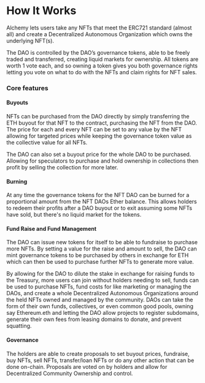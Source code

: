 # How It Works

Alchemy lets users take any NFTs that meet the ERC721 standard \(almost all\) and create a Decentralized Autonomous Organization which owns the underlying NFT\(s\). 

The DAO is controlled by the DAO’s governance tokens, able to be freely traded and transferred, creating liquid markets for ownership. All tokens are worth 1 vote each, and so owning a token gives you both governance rights letting you vote on what to do with the NFTs and claim rights for NFT sales.

### Core features

#### Buyouts

NFTs can be purchased from the DAO directly by simply transferring the ETH buyout for that NFT to the contract, purchasing the NFT from the DAO. The price for each and every NFT can be set to any value by the NFT allowing for targeted prices while keeping the governance token value as the collective value for all NFTs.

The DAO can also set a buyout price for the whole DAO to be purchased. Allowing for speculators to purchase and hold ownership in collections then profit by selling the collection for more later.

#### Burning

At any time the governance tokens for the NFT DAO can be burned for a proportional amount from the NFT DAOs Ether balance. This allows holders to redeem their profits after a DAO buyout or to exit assuming some NFTs have sold, but there's no liquid market for the tokens.

#### Fund Raise and Fund Management

The DAO can issue new tokens for itself to be able to fundraise to purchase more NFTs. By setting a value for the raise and amount to sell, the DAO can mint governance tokens to be purchased by others in exchange for ETH which can then be used to purchase further NFTs to generate more value.

By allowing for the DAO to dilute the stake in exchange for raising funds to the Treasury, more users can join without holders needing to sell, funds can be used to purchase NFTs, fund costs for like marketing or managing the DAOs, and create a whole Decentralized Autonomous Organizations around the held NFTs owned and managed by the community. DAOs can take the form of their own funds, collectives, or even common good pools, owning say Ethereum.eth and letting the DAO allow projects to register subdomains, generate their own fees from leasing domains to donate, and prevent squatting.

#### Governance

The holders are able to create proposals to set buyout prices, fundraise, buy NFTs, sell NFTs, transfer/loan NFTs or do any other action that can be done on-chain. Proposals are voted on by holders and allow for Decentralized Community Ownership and control. 


